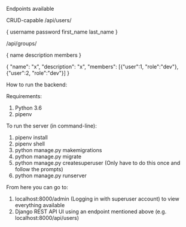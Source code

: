 Endpoints available

CRUD-capable
/api/users/

{
    username
    password
    first_name
    last_name
}

/api/groups/

{
    name
    description
    members
}

{
    "name": "x",
    "description": "x",
    "members": [{"user":1, "role":"dev"},{"user":2, "role":"dev"}]
}

How to run the backend:

Requirements:
1. Python 3.6
2. pipenv

To run the server (in command-line):
1. pipenv install
2. pipenv shell
3. python manage.py makemigrations
4. python manage.py migrate
5. python manage.py createsuperuser (Only have to do this once and follow the prompts)
6. python manage.py runserver

From here you can go to:
1. localhost:8000/admin (Logging in with superuser account) to view everything available
2. Django REST API UI using an endpoint mentioned above (e.g. localhost:8000/api/users)